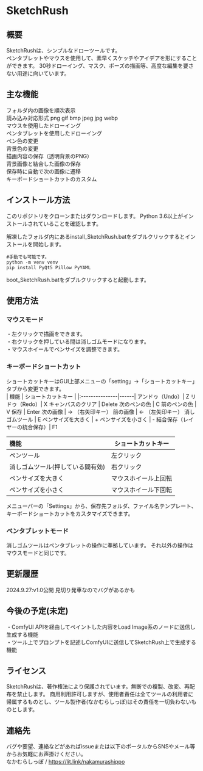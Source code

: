 # SketchRush  
  
## 概要
SketchRushは、シンプルなドローツールです。  
ペンタブレットやマウスを使用して、素早くスケッチやアイデアを形にすることができます。 
30秒ドローイング、マスク、ポーズの描画等、高度な編集を要さない用途に向いています。
  
## 主な機能
フォルダ内の画像を順次表示  
読み込み対応形式 png gif bmp jpeg jpg webp  
マウスを使用したドローイング  
ペンタブレットを使用したドローイング  
ペン色の変更  
背景色の変更  
描画内容の保存（透明背景のPNG）  
背景画像と結合した画像の保存  
保存時に自動で次の画像に遷移  
キーボードショートカットのカスタム  
  
## インストール方法
このリポジトリをクローンまたはダウンロードします。
Python 3.6以上がインストールされていることを確認します。

解凍したフォルダ内にあるinstall_SketchRush.batをダブルクリックするとインストールを開始します。  
~~~
#手動でも可能です。
python -m venv venv
pip install PyQt5 Pillow PyYAML
~~~
boot_SketchRush.batをダブルクリックすると起動します。
  
## 使用方法
### マウスモード  
・左クリックで描画をできます。  
・右クリックを押している間は消しゴムモードになります。  
・マウスホイールでペンサイズを調整できます。  

### キーボードショートカット
ショートカットキーはGUI上部メニューの「setting」→「ショートカットキー」タブから変更できます。  
| 機能 | ショートカットキー |
|:---------------|------|
アンドゥ（Undo）| Z 
リドゥ（Redo）|	X
キャンバスのクリア |	Delete
次のペンの色	| C
前のペンの色	| V
保存 | Enter
次の画像	| → （右矢印キー）
前の画像	| ← （左矢印キー）
消しゴムツール	| E
ペンサイズを大きく | +
ペンサイズを小さく | -
結合保存（レイヤーの統合保存）| F1  

| 機能 | ショートカットキー |
|:---------------|------|
ペンツール | 左クリック
消しゴムツール(押している間有効) | 右クリック
ペンサイズを大きく | マウスホイール上回転
ペンサイズを小さく | マウスホイール下回転
  
メニューバーの「Settings」から、保存先フォルダ、ファイル名テンプレート、キーボードショートカットをカスタマイズできます。  

### ペンタブレットモード
消しゴムツールはペンタブレットの操作に準拠しています。 
それ以外の操作はマウスモードと同じです。

## 更新履歴
2024.9.27:v1.0公開 見切り発車なのでバグがあるかも

## 今後の予定(未定)
・ComfyUI APIを経由してペイントした内容をLoad Image系のノードに送信し生成する機能  
・ツール上でプロンプトを記述しComfyUIに送信してSketchRush上で生成する機能  
  
## ライセンス
SketchRushは、著作権法により保護されています。無断での複製、改変、再配布を禁止します。
商用利用許可しますが、使用者責任は全てツールの利用者に帰属するものとし、ツール製作者(なかむらしっぽ)はその責任を一切負わないものとします。
  
## 連絡先
バグや要望、連絡などがあればissueまたは以下のポータルからSNSやメール等からお気軽にお声掛けください。  
なかむらしっぽ / https://lit.link/nakamurashippo
